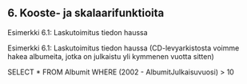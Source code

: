 ## 6. Kooste- ja skalaarifunktioita

Esimerkki 6.1: Laskutoimitus tiedon haussa

Esimerkki 6.1: Laskutoimitus tiedon haussa (CD-levyarkistosta voimme hakea albumeita, jotka on julkaistu yli kymmenen vuotta sitten)

 SELECT   * 
 FROM     Albumit 
 WHERE    (2002 - AlbumitJulkaisuvuosi) > 10

